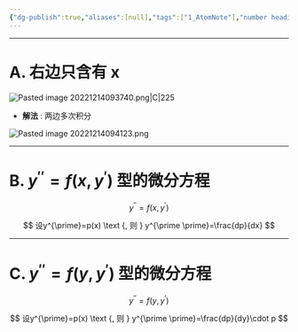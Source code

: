 ```yaml
---
{"dg-publish":true,"aliases":[null],"tags":["1_AtomNote"],"number headings":"auto, first-level 1, max 6, A.1.","Created-Date":"2022-12-14 09:36:35","Modified-Date":"2024-04-18 11:53:30","permalink":"/A01_Lessons/Aa01_高等数学/可降阶的高阶微分方程/","dgPassFrontmatter":true}
---
```




---


# A. 右边只含有 x

![Pasted image 20221214093740.png|C|225](/img/user/Z02_ObFiles/Attachments/Pasted%20image%2020221214093740.png)



- **解法** : 两边多次积分



![Pasted image 20221214094123.png](/img/user/Z02_ObFiles/Attachments/Pasted%20image%2020221214094123.png)

----


# B. $y^{\prime \prime}=f\left(x, y^{\prime}\right)$ 型的微分方程



$$y^{\prime \prime}=f\left(x, y^{\prime}\right)$$

$$
设y^{\prime}=p(x) \text {, 则 } y^{\prime \prime}=\frac{dp}{dx} 
$$


---

# C. $y^{\prime \prime}=f\left(y, y^{\prime}\right)$ 型的微分方程


$$y^{\prime \prime}=f\left(y, y^{\prime}\right)$$

$$
设y^{\prime}=p(x) \text {, 则 } y^{\prime \prime}=\frac{dp}{dy}\cdot p
$$





